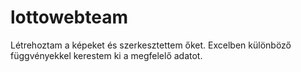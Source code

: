 # lottowebteam
Létrehoztam a képeket és szerkesztettem őket.
Excelben különböző függvényekkel kerestem ki a megfelelő adatot.